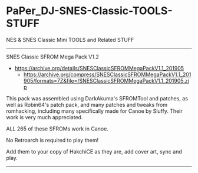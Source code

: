 # PaPer_DJ-SNES-Classic-TOOLS-STUFF
NES &amp; SNES Classic Mini TOOLS and Related STUFF

-------------------------------------------------------------

SNES Classic SFROM Mega Pack V1.2
* https://archive.org/details/SNESClassicSFROMMegaPackV1.1_201905
  * https://archive.org/compress/SNESClassicSFROMMegaPackV1.1_201905/formats=7Z&file=/SNESClassicSFROMMegaPackV1.1_201905.zip

This pack was assembled using DarkAkuma's SFROMTool and patches, as well as Robin64's patch pack, and many patches and tweaks from romhacking, including many specifically made for Canoe by Sluffy. Their work is very much appreciated.

ALL 265 of these SFROMs work in Canoe. 

No Retroarch is required to play them!

Add them to your copy of HakchiCE as they are, add cover art, sync and play.

---------------------------------------------------------------

